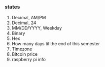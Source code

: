 ### states

1. Decimal, AM/PM 
2. Decimal, 24
5. MM/DD/YYYY, Weekday
3. Binary 
4. Hex
6. How many days til the end of this semester
7. Timezone
8. Bitcoin price
9. raspberry pi info